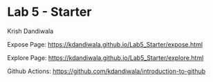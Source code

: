 # Lab 5 - Starter
Krish Dandiwala

Expose Page: https://kdandiwala.github.io/Lab5_Starter/expose.html

Explore Page: https://kdandiwala.github.io/Lab5_Starter/explore.html

Github Actions: https://github.com/kdandiwala/introduction-to-github

